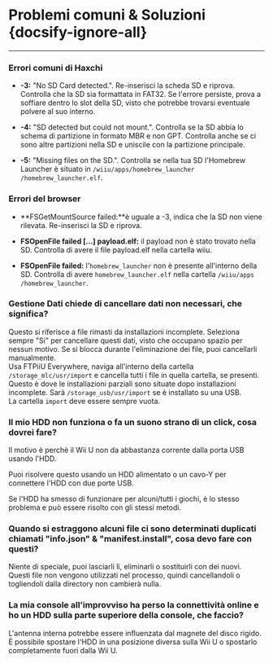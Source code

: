 # Problemi comuni & Soluzioni {docsify-ignore-all}
---
### Errori comuni di Haxchi

 - **-3:** "No SD Card detected.". Re-inserisci la scheda SD e riprova. Controlla che la SD sia formattata in FAT32. Se l'errore persiste, prova a soffiare dentro lo slot della SD, visto che potrebbe trovarsi eventuale polvere al suo interno.

 - **-4:** "SD detected but could not mount.". Controlla se la SD abbia lo schema di partizione in formato MBR e non GPT. Controlla anche se ci sono altre partizioni nella SD e uniscile con la partizione principale.

 - **-5:** "Missing files on the SD.". Controlla se nella tua SD l'Homebrew Launcher è situato in <code>/wiiu<wbr>/apps<wbr>/homebrew_launcher<wbr>/homebrew_launcher.elf</code>.

### Errori del browser

 - **FSGetMountSource failed:**è uguale a -3, indica che la SD non viene rilevata. Re-inserisci la SD e riprova.

 - **FSOpenFile failed [...] payload.elf:** il payload non è stato trovato nella SD. Controlla di avere il file payload.elf nella cartella wiiu.

 - **FSOpenFile failed:** l'`homebrew_launcher` non è presente all'interno della SD. Controlla di avere `homebrew_launcher.elf` nella cartella <code>/wiiu<wbr>/apps<wbr>/homebrew_launcher</code>.

### Gestione Dati chiede di cancellare dati non necessari, che significa?

Questo si riferisce a file rimasti da installazioni incomplete. Seleziona sempre "Si" per cancellare questi dati, visto che occupano spazio per nessun motivo. Se si blocca durante l'eliminazione dei file, puoi cancellarli manualmente.  
Usa FTPiiU Everywhere, naviga all'interno della cartella `/storage_mlc/usr/import` e cancella tutti i file in quella cartella, se presenti. Questo è dove le installazioni parziali sono situate dopo installazioni incomplete. Sarà `/storage_usb/usr/import` se è installato su una USB.  
La cartella `import` deve essere sempre vuota.

### Il mio HDD non funziona o fa un suono strano di un click, cosa dovrei fare?

Il motivo è perchè il Wii U non da abbastanza corrente dalla porta USB usando l'HDD.

Puoi risolvere questo usando un HDD alimentato o un cavo-Y per connettere l'HDD con due porte USB.

Se l'HDD ha smesso di funzionare per alcuni/tutti i giochi, è lo stesso problema e può essere risolto con gli stessi metodi.

### Quando si estraggono alcuni file ci sono determinati duplicati chiamati "info.json" & "manifest.install", cosa devo fare con questi?

Niente di speciale, puoi lasciarli lì, eliminarli o sostituirli con dei nuovi. Questi file non vengono utilizzati nel processo, quindi cancellandoli o togliendoli dalla directory non cambierà nulla.

### La mia console all'improvviso ha perso la connettività online e ho un HDD sulla parte superiore della console, che faccio?

L'antenna interna potrebbe essere influenzata dal magnete del disco rigido.  
È possibile spostare l'HDD in una posizione diversa sulla Wii U o spostarlo completamente fuori dalla Wii U.